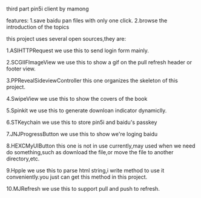 third part pin5i client by mamong

features: 1.save baidu pan files with only one click. 2.browse the introduction of the topics

this project uses several open sources,they are:

1.ASIHTTPRequest we use this to send login form mainly.

2.SCGIIFImageView we use this to show a gif on the pull refresh header or footer view.

3.PPRevealSideviewController this one organizes the skeleton of this project.

4.SwipeView we use this to show the covers of the book

5.Spinkit we use this to generate downloan indicator dynamiclly.

6.STKeychain we use this to store pin5i and baidu's passkey

7.JNJProgressButton we use this to show we're loging baidu

8.HEXCMyUIButton this one is not in use currently,may used when we need do something,such as download the file,or move the file to another directory,etc.

9.Hpple we use this to parse html string,i write method to use it conveniently.you just can get this method in this project.

10.MJRefresh we use this to support pull and push to refresh.